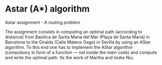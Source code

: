 # Astar (A*) algorithm
Astar assignment - A routing problem

The assignment consists in computing an optimal path (according to distance) from Basílica de Santa Maria del Mar (Plaça de Santa Maria) in Barcelona to the Giralda (Calle Mateos Gago) in Sevilla by using an AStar algorithm. To this end one has to implement the AStar algorithm (compulsory in form of a function — not inside the main code) and compute and write the optimal path.
Its the work of Martha and Isidre
Niu:
